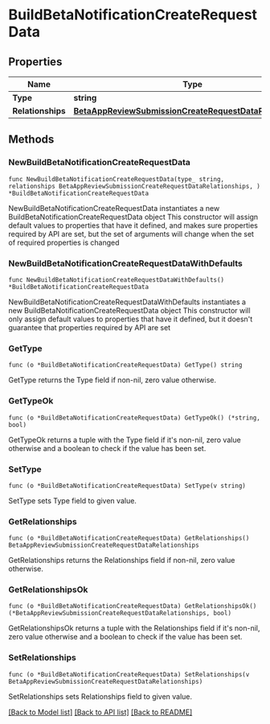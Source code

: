 # BuildBetaNotificationCreateRequestData

## Properties

Name | Type | Description | Notes
------------ | ------------- | ------------- | -------------
**Type** | **string** |  | 
**Relationships** | [**BetaAppReviewSubmissionCreateRequestDataRelationships**](BetaAppReviewSubmissionCreateRequest_data_relationships.md) |  | 

## Methods

### NewBuildBetaNotificationCreateRequestData

`func NewBuildBetaNotificationCreateRequestData(type_ string, relationships BetaAppReviewSubmissionCreateRequestDataRelationships, ) *BuildBetaNotificationCreateRequestData`

NewBuildBetaNotificationCreateRequestData instantiates a new BuildBetaNotificationCreateRequestData object
This constructor will assign default values to properties that have it defined,
and makes sure properties required by API are set, but the set of arguments
will change when the set of required properties is changed

### NewBuildBetaNotificationCreateRequestDataWithDefaults

`func NewBuildBetaNotificationCreateRequestDataWithDefaults() *BuildBetaNotificationCreateRequestData`

NewBuildBetaNotificationCreateRequestDataWithDefaults instantiates a new BuildBetaNotificationCreateRequestData object
This constructor will only assign default values to properties that have it defined,
but it doesn't guarantee that properties required by API are set

### GetType

`func (o *BuildBetaNotificationCreateRequestData) GetType() string`

GetType returns the Type field if non-nil, zero value otherwise.

### GetTypeOk

`func (o *BuildBetaNotificationCreateRequestData) GetTypeOk() (*string, bool)`

GetTypeOk returns a tuple with the Type field if it's non-nil, zero value otherwise
and a boolean to check if the value has been set.

### SetType

`func (o *BuildBetaNotificationCreateRequestData) SetType(v string)`

SetType sets Type field to given value.


### GetRelationships

`func (o *BuildBetaNotificationCreateRequestData) GetRelationships() BetaAppReviewSubmissionCreateRequestDataRelationships`

GetRelationships returns the Relationships field if non-nil, zero value otherwise.

### GetRelationshipsOk

`func (o *BuildBetaNotificationCreateRequestData) GetRelationshipsOk() (*BetaAppReviewSubmissionCreateRequestDataRelationships, bool)`

GetRelationshipsOk returns a tuple with the Relationships field if it's non-nil, zero value otherwise
and a boolean to check if the value has been set.

### SetRelationships

`func (o *BuildBetaNotificationCreateRequestData) SetRelationships(v BetaAppReviewSubmissionCreateRequestDataRelationships)`

SetRelationships sets Relationships field to given value.



[[Back to Model list]](../README.md#documentation-for-models) [[Back to API list]](../README.md#documentation-for-api-endpoints) [[Back to README]](../README.md)


